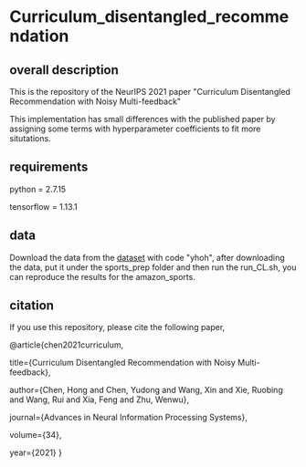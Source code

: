 # Curriculum_disentangled_recommendation
## overall description
This is the repository of the NeurIPS 2021 paper "Curriculum Disentangled Recommendation with Noisy Multi-feedback"

This implementation has small differences with the published paper by assigning some terms with hyperparameter coefficients to fit more situtations.
## requirements
python = 2.7.15

tensorflow = 1.13.1
## data
Download the data from the [dataset](https://pan.baidu.com/s/1_z0rxSLtb86Ae38L6vOnLQ) with code "yhoh", after downloading the data, put it under the sports_prep folder and then run the run_CL.sh, you can reproduce the results for the amazon_sports.
## citation
If you use this repository, please cite the following paper,

@article{chen2021curriculum,

  title={Curriculum Disentangled Recommendation with Noisy Multi-feedback},
  
  author={Chen, Hong and Chen, Yudong and Wang, Xin and Xie, Ruobing and Wang, Rui and Xia, Feng and Zhu, Wenwu},
  
  journal={Advances in Neural Information Processing Systems},
  
  volume={34},
  
  year={2021}
}
